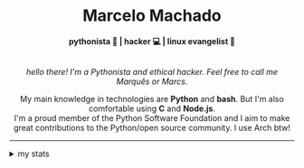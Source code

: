 <h1 align="center"> Marcelo Machado </h1> <!-- <img src="https://tryhackme-badges.s3.amazonaws.com/mmaachado.png" alt="TryHackMe"> -->
    
<div align="center">
<b>pythonista 🐍 | hacker 💻 | linux evangelist 🐧</b>
<br>
<br>

<i>hello there! I'm a Pythonista and ethical hacker. Feel free to call me Marquês or Marcs.</i>

<p>

My main knowledge in technologies are **Python** and **bash**. But I'm also comfortable using **C** and **Node.js**. <br/>
I'm a proud member of the Python Software Foundation and I aim to make great contributions to the Python/open source community. I use Arch btw!
</p>

</div>

---

<details closed>    
<summary>my stats</summary>

<!--START_SECTION:waka-->
**I'm an Early 🐤** 

```text
🌞 Morning    63 commits     ████░░░░░░░░░░░░░░░░░░░░░   16.98% 
🌆 Daytime    152 commits    ██████████░░░░░░░░░░░░░░░   40.97% 
🌃 Evening    145 commits    █████████░░░░░░░░░░░░░░░░   39.08% 
🌙 Night      11 commits     ░░░░░░░░░░░░░░░░░░░░░░░░░   2.96%

```


📊 **This Week I Spent My Time On** 

```text
⌚︎ Time Zone: America/Sao_Paulo

💬 Programming Languages: 
Markdown                 6 hrs 35 mins       ███████████████████░░░░░░   78.87% 
Python                   1 hr 31 mins        ████░░░░░░░░░░░░░░░░░░░░░   18.18% 
CSS                      9 mins              ░░░░░░░░░░░░░░░░░░░░░░░░░   1.94% 
PowerShell               2 mins              ░░░░░░░░░░░░░░░░░░░░░░░░░   0.54% 
TOML                     2 mins              ░░░░░░░░░░░░░░░░░░░░░░░░░   0.46%

🔥 Editors: 
Obsidian                 6 hrs 35 mins       ███████████████████░░░░░░   78.87% 
VS Code                  1 hr 45 mins        █████░░░░░░░░░░░░░░░░░░░░   21.13%

💻 Operating System: 
Windows                  7 hrs 51 mins       ███████████████████████░░   94.08% 
Linux                    29 mins             █░░░░░░░░░░░░░░░░░░░░░░░░   5.92%

```


 Last Updated on 08/09/2025
<!--END_SECTION:waka-->

<!-- <div>
        <a target="_blank" rel="noopener noreferrer" href="https://github.com/mmaachado?tab=repositories"><img src="https://github-readme-stats.vercel.app/api/top-langs/?username=mmaachado&hide=html,css,swift,ruby&langs_count=6&hide_border=true&layout=compact&show_icons=true&line_height=10&theme=transparent&title_color=4a86d1&custom_title=favourite%20languages"
       alt="most used languages" align="right"></a>
     <a target="_blank" rel="noopener noreferrer" href="https://wakatime.com/@mmachado"><img width="400rem" src="https://github-readme-stats.vercel.app/api/wakatime?username=mmachado&theme=transparent&hide_border=true&hide=markdown,html,css,text,other,yaml,json,prolog,dart,docker,xml,gitconfig,TSQL&hide_title=true&line_height=50&langs_count=4&layout=default" alt="wakatime stats" align="left" /></a> 
        

</div>

 <img src="https://raw.githubusercontent.com/MicaelliMedeiros/micaellimedeiros/master/image/computer-illustration.png" min-width="400px" max-width="400px" width="400px" align="right" alt="computer-illustration.png"> -->
<!-- [![Buy me a coffee](https://img.shields.io/badge/Buy%20Me%20a%20Coffee-ffdd00?style=for-the-badge&logo=buy-me-a-coffee&logoColor=black)](https://www.buymeacoffee.com/anticodingclub) -->

</details>
